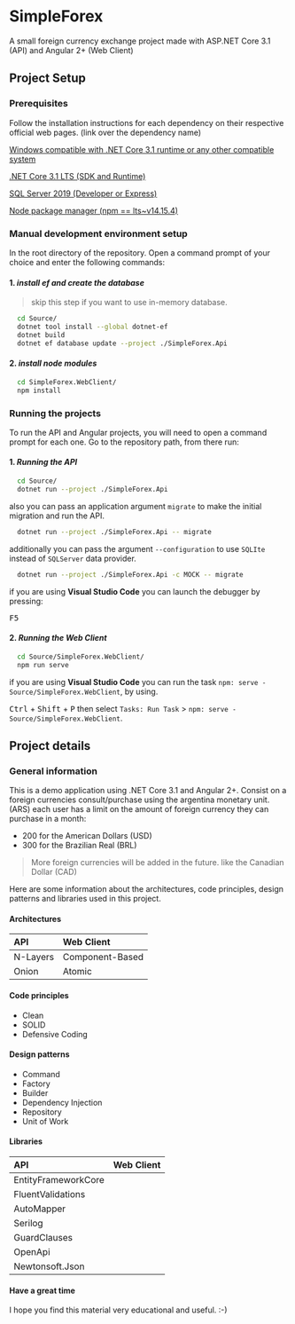 # SimpleForex

A small foreign currency exchange project made with ASP.NET Core 3.1 (API) and Angular 2+ (Web Client)

## Project Setup

### Prerequisites

Follow the installation instructions for each dependency on their respective official web pages. (link over the dependency name)

[Windows compatible with .NET Core 3.1 runtime or any other compatible system](https://docs.microsoft.com/en-us/dotnet/core/install/windows?tabs=netcore31)

[.NET Core 3.1 LTS (SDK and Runtime)](https://dotnet.microsoft.com/download/dotnet-core/3.1)

[SQL Server 2019 (Developer or Express)](https://www.microsoft.com/en-us/sql-server/sql-server-downloads)

[Node package manager (npm == lts~v14.15.4)](https://nodejs.org/es/download/package-manager/)

### Manual development environment setup

In the root directory of the repository. Open a command prompt of your choice and enter the following commands:

#### 1. _install ef and create the database_

> skip this step if you want to use in-memory database.

```bash
  cd Source/
  dotnet tool install --global dotnet-ef
  dotnet build
  dotnet ef database update --project ./SimpleForex.Api
```

#### 2. _install node modules_

```bash
  cd SimpleForex.WebClient/
  npm install
```

### Running the projects

To run the API and Angular projects, you will need to open a command prompt for each one. Go to the repository path, from there run:

#### 1. _Running the API_

```bash
  cd Source/
  dotnet run --project ./SimpleForex.Api
```

also you can pass an application argument `migrate` to make the initial migration and run the API.

```bash
  dotnet run --project ./SimpleForex.Api -- migrate
```

additionally you can pass the argument `--configuration` to use `SQLIte` instead of `SQLServer` data provider.

```bash
  dotnet run --project ./SimpleForex.Api -c MOCK -- migrate
```

if you are using **Visual Studio Code** you can launch the debugger by pressing:

<kbd>F5</kbd>

#### 2. _Running the Web Client_

```bash
  cd Source/SimpleForex.WebClient/
  npm run serve
```

if you are using **Visual Studio Code** you can run the task `npm: serve - Source/SimpleForex.WebClient`, by using.

<kbd>Ctrl</kbd> + <kbd>Shift</kbd> + <kbd>P</kbd> then select `Tasks: Run Task` > `npm: serve - Source/SimpleForex.WebClient`.

## Project details

### General information

This is a demo application using .NET Core 3.1 and Angular 2+. Consist on a foreign currencies consult/purchase using the argentina monetary unit. (ARS) each user has a limit on the amount of foreign currency they can purchase in a month:

-   200 for the American Dollars (USD)
-   300 for the Brazilian Real (BRL)

> More foreign currencies will be added in the future. like the Canadian Dollar (CAD)

Here are some information about the architectures, code principles, design patterns and libraries used in this project.

#### Architectures

| API      | Web Client      |
| :------- | :-------------- |
| N-Layers | Component-Based |
| Onion    | Atomic          |

#### Code principles

-   Clean
-   SOLID
-   Defensive Coding

#### Design patterns

-   Command
-   Factory
-   Builder
-   Dependency Injection
-   Repository
-   Unit of Work

#### Libraries

| API                 | Web Client |
| :------------------ | :--------- |
| EntityFrameworkCore |            |
| FluentValidations   |            |
| AutoMapper          |            |
| Serilog             |            |
| GuardClauses        |            |
| OpenApi             |            |
| Newtonsoft.Json     |            |

#### Have a great time

I hope you find this material very educational and useful. :-)
